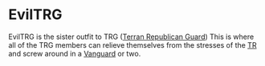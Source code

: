 # EvilTRG

EvilTRG is the sister outfit to TRG
([Terran Republican Guard](Terran_Republican_Guard.md)) This is where all of the
TRG members can relieve themselves from the stresses of the
[TR](../../factions/Terran_Republic.md) and screw around in a
[Vanguard](../../vehicles/Vanguard.md) or two.
